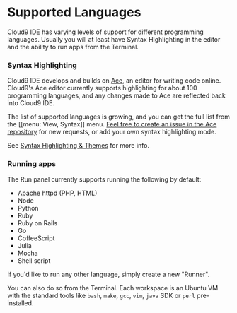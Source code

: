 # Supported Languages

Cloud9 IDE has varying levels of support for different programming languages. 
Usually you will at least have Syntax Highlighting in the editor and the ability
to run apps from the Terminal. 

### Syntax Highlighting

Cloud9 IDE develops and builds on [Ace](https://github.com/ajaxorg/ace), an 
editor for writing code online. Cloud9's Ace editor currently supports 
highlighting for about 100 programming languages, and any changes made to Ace are 
reflected back into Cloud9 IDE. 

The list of supported languages is growing, and you can get the full list from 
the [[menu: View, Syntax]] menu. [Feel free to create an issue in the Ace repository](http://ace.ajax.org/#nav=higlighter) 
for new requests, or add your own syntax highlighting mode.

See [Syntax Highlighting & Themes](./syntax_highlighting_themes.html) for more 
info.

<!--### Language Intelligence-->

<!--Cloud9 IDE's editor has extensive support for JavaScript (Node.js) with Error -->
<!--Highlighting and Code Completion. -->

<!--Live syntax error checks are also supported for the following languages:-->
<!--* CSS-->
<!--* CoffeeScript-->
<!--* PHP-->
<!--* Python-->
<!--* JSON-->
<!--* Lua-->

### Running apps

The Run panel currently supports running the following by default:
* Apache httpd (PHP, HTML)
* Node
* Python
* Ruby
* Ruby on Rails
* Go
* CoffeeScript
* Julia
* Mocha
* Shell script

If you'd like to run any other language, simply create a new "Runner".

You can also do so from the Terminal. 
Each workspace is an Ubuntu VM with the standard tools like `bash`, `make`, 
`gcc`, `vim`, `java` SDK or `perl` pre-installed.